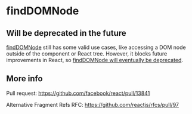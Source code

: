 # findDOMNode

## Will be deprecated in the future

[findDOMNode](https://reactjs.org/docs/react-dom.html#finddomnode) still has some valid use cases, like accessing a DOM node outside of the component or React tree. However, it blocks future improvements in React, so [findDOMNode will eventually be deprecated](https://github.com/yannickcr/eslint-plugin-react/issues/678).

## More info

Pull request: https://github.com/facebook/react/pull/13841

Alternative Fragment Refs RFC: https://github.com/reactjs/rfcs/pull/97
